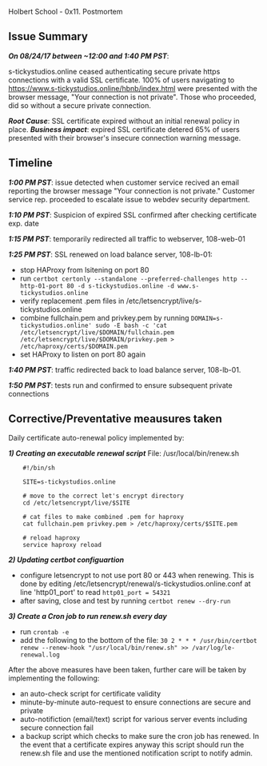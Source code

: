 Holbert School - 0x11. Postmortem

## Issue Summary
***On 08/24/17 between ~12:00 and 1:40 PM PST***:

s-tickystudios.online ceased authenticating secure private https connections with a valid SSL certificate. 100% of users navigating to https://www.s-tickystudios.online/hbnb/index.html were presented with the browser message, "Your connection is not private". Those who proceeded, did so without a secure private connection.

***Root Cause***: SSL certificate expired without an initial renewal policy in place.
***Business impact***: expired SSL certificate detered 65% of users presented with their browser's insecure connection warning message.

## Timeline
***1:00 PM PST***: issue detected when customer service recived an email reporting the browser message "Your connection is not private." Customer service rep. proceeded to escalate issue to webdev security department.

***1:10 PM PST***: Suspicion of expired SSL confirmed after checking certificate exp. date 


***1:15 PM PST***: temporarily redirected all traffic to webserver, 108-web-01

***1:25 PM PST***: SSL renewed on load balance server, 108-lb-01:

- stop HAProxy from lsitening on port 80
- run `certbot certonly --standalone --preferred-challenges http --http-01-port 80 -d s-tickystudios.online -d www.s-tickystudios.online`
- verify replacement .pem files in /etc/letsencrypt/live/s-tickystudios.online
- combine fullchain.pem and privkey.pem by running `DOMAIN=s-tickystudios.online' sudo -E bash -c 'cat /etc/letsencrypt/live/$DOMAIN/fullchain.pem /etc/letsencrypt/live/$DOMAIN/privkey.pem > /etc/haproxy/certs/$DOMAIN.pem`
- set HAProxy to listen on port 80 again

***1:40 PM PST***: traffic redirected back to load balance server, 108-lb-01.

***1:50 PM PST***: tests run and confirmed to ensure subsequent private connections

## Corrective/Preventative meausures taken
Daily certificate auto-renewal policy implemented by:

***1) Creating an executable renewal script***
File: /usr/local/bin/renew.sh

		#!/bin/sh

		SITE=s-tickystudios.online

		# move to the correct let's encrypt directory
		cd /etc/letsencrypt/live/$SITE

		# cat files to make combined .pem for haproxy
		cat fullchain.pem privkey.pem > /etc/haproxy/certs/$SITE.pem

		# reload haproxy
		service haproxy reload
  	 
***2) Updating certbot configuartion***
   - configure letsencrypt to not use port 80 or 443 when renewing. This is done by
editing  /etc/letsencrypt/renewal/s-tickystudios.online.conf at line 'http01_port' to read `http01_port = 54321`
   - after saving, close and test by running `certbot renew --dry-run`

***3) Create a Cron job to run renew.sh every day***
   - run `crontab -e`
   - add the following to the bottom of the file:
  `30 2 * * * /usr/bin/certbot renew --renew-hook "/usr/local/bin/renew.sh" >> /var/log/le-renewal.log`


After the above measures have been taken, further care will be taken by implementing the following:
	
- an auto-check script for certificate validity
- minute-by-minute auto-request to ensure connections are secure and private
- auto-notifiction (email/text) script for various server events including secure connection fail 
- a backup script which checks to make sure the cron job has renewed. In the event that a certificate expires anyway this script should run the renew.sh file and use the mentioned notification script to notify admin.


